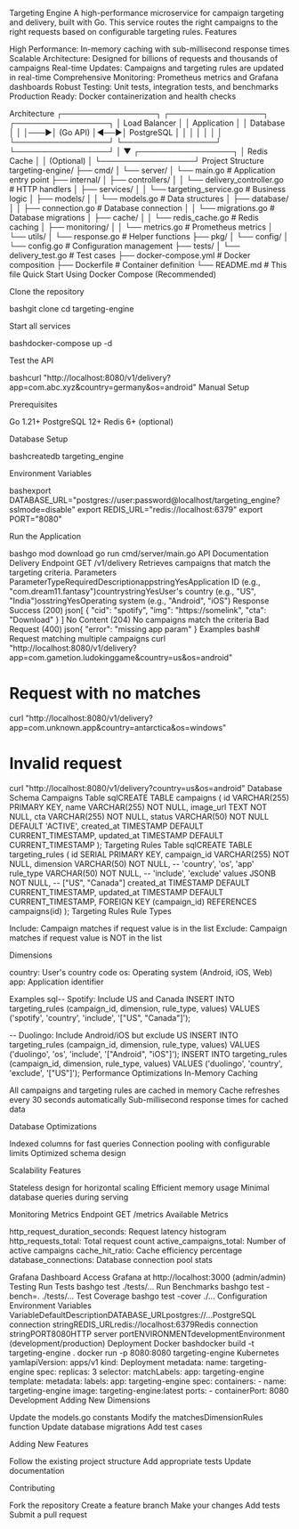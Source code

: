 Targeting Engine
A high-performance microservice for campaign targeting and delivery, built with Go. This service routes the right campaigns to the right requests based on configurable targeting rules.
Features

High Performance: In-memory caching with sub-millisecond response times
Scalable Architecture: Designed for billions of requests and thousands of campaigns
Real-time Updates: Campaigns and targeting rules are updated in real-time
Comprehensive Monitoring: Prometheus metrics and Grafana dashboards
Robust Testing: Unit tests, integration tests, and benchmarks
Production Ready: Docker containerization and health checks

Architecture
┌─────────────────┐    ┌─────────────────┐    ┌─────────────────┐
│   Load Balancer │    │   Application   │    │    Database     │
│                 │───▶│    (Go API)     │◄──▶│   PostgreSQL    │
│                 │    │                 │    │                 │
└─────────────────┘    └─────────────────┘    └─────────────────┘
                                │
                                ▼
                       ┌─────────────────┐
                       │   Redis Cache   │
                       │   (Optional)    │
                       └─────────────────┘
Project Structure
targeting-engine/
├── cmd/
│   └── server/
│       └── main.go              # Application entry point
├── internal/
│   ├── controllers/
│   │   └── delivery_controller.go  # HTTP handlers
│   ├── services/
│   │   └── targeting_service.go    # Business logic
│   ├── models/
│   │   └── models.go              # Data structures
│   ├── database/
│   │   ├── connection.go          # Database connection
│   │   └── migrations.go          # Database migrations
│   ├── cache/
│   │   └── redis_cache.go         # Redis caching
│   ├── monitoring/
│   │   └── metrics.go             # Prometheus metrics
│   └── utils/
│       └── response.go            # Helper functions
├── pkg/
│   └── config/
│       └── config.go              # Configuration management
├── tests/
│   └── delivery_test.go           # Test cases
├── docker-compose.yml             # Docker composition
├── Dockerfile                     # Container definition
└── README.md                      # This file
Quick Start
Using Docker Compose (Recommended)

Clone the repository

bashgit clone <repository-url>
cd targeting-engine

Start all services

bashdocker-compose up -d

Test the API

bashcurl "http://localhost:8080/v1/delivery?app=com.abc.xyz&country=germany&os=android"
Manual Setup

Prerequisites

Go 1.21+
PostgreSQL 12+
Redis 6+ (optional)


Database Setup

bashcreatedb targeting_engine

Environment Variables

bashexport DATABASE_URL="postgres://user:password@localhost/targeting_engine?sslmode=disable"
export REDIS_URL="redis://localhost:6379"
export PORT="8080"

Run the Application

bashgo mod download
go run cmd/server/main.go
API Documentation
Delivery Endpoint
GET /v1/delivery
Retrieves campaigns that match the targeting criteria.
Parameters
ParameterTypeRequiredDescriptionappstringYesApplication ID (e.g., "com.dream11.fantasy")countrystringYesUser's country (e.g., "US", "India")osstringYesOperating system (e.g., "Android", "iOS")
Response
Success (200)
json[
  {
    "cid": "spotify",
    "img": "https://somelink",
    "cta": "Download"
  }
]
No Content (204)
No campaigns match the criteria
Bad Request (400)
json{
  "error": "missing app param"
}
Examples
bash# Request matching multiple campaigns
curl "http://localhost:8080/v1/delivery?app=com.gametion.ludokinggame&country=us&os=android"

# Request with no matches
curl "http://localhost:8080/v1/delivery?app=com.unknown.app&country=antarctica&os=windows"

# Invalid request
curl "http://localhost:8080/v1/delivery?country=us&os=android"
Database Schema
Campaigns Table
sqlCREATE TABLE campaigns (
    id VARCHAR(255) PRIMARY KEY,
    name VARCHAR(255) NOT NULL,
    image_url TEXT NOT NULL,
    cta VARCHAR(255) NOT NULL,
    status VARCHAR(50) NOT NULL DEFAULT 'ACTIVE',
    created_at TIMESTAMP DEFAULT CURRENT_TIMESTAMP,
    updated_at TIMESTAMP DEFAULT CURRENT_TIMESTAMP
);
Targeting Rules Table
sqlCREATE TABLE targeting_rules (
    id SERIAL PRIMARY KEY,
    campaign_id VARCHAR(255) NOT NULL,
    dimension VARCHAR(50) NOT NULL,    -- 'country', 'os', 'app'
    rule_type VARCHAR(50) NOT NULL,    -- 'include', 'exclude'
    values JSONB NOT NULL,            -- ["US", "Canada"]
    created_at TIMESTAMP DEFAULT CURRENT_TIMESTAMP,
    updated_at TIMESTAMP DEFAULT CURRENT_TIMESTAMP,
    FOREIGN KEY (campaign_id) REFERENCES campaigns(id)
);
Targeting Rules
Rule Types

Include: Campaign matches if request value is in the list
Exclude: Campaign matches if request value is NOT in the list

Dimensions

country: User's country code
os: Operating system (Android, iOS, Web)
app: Application identifier

Examples
sql-- Spotify: Include US and Canada
INSERT INTO targeting_rules (campaign_id, dimension, rule_type, values) 
VALUES ('spotify', 'country', 'include', '["US", "Canada"]');

-- Duolingo: Include Android/iOS but exclude US
INSERT INTO targeting_rules (campaign_id, dimension, rule_type, values) 
VALUES ('duolingo', 'os', 'include', '["Android", "iOS"]');
INSERT INTO targeting_rules (campaign_id, dimension, rule_type, values) 
VALUES ('duolingo', 'country', 'exclude', '["US"]');
Performance Optimizations
In-Memory Caching

All campaigns and targeting rules are cached in memory
Cache refreshes every 30 seconds automatically
Sub-millisecond response times for cached data

Database Optimizations

Indexed columns for fast queries
Connection pooling with configurable limits
Optimized schema design

Scalability Features

Stateless design for horizontal scaling
Efficient memory usage
Minimal database queries during serving

Monitoring
Metrics Endpoint
GET /metrics
Available Metrics

http_request_duration_seconds: Request latency histogram
http_requests_total: Total request count
active_campaigns_total: Number of active campaigns
cache_hit_ratio: Cache efficiency percentage
database_connections: Database connection pool stats

Grafana Dashboard
Access Grafana at http://localhost:3000 (admin/admin)
Testing
Run Tests
bashgo test ./tests/...
Run Benchmarks
bashgo test -bench=. ./tests/...
Test Coverage
bashgo test -cover ./...
Configuration
Environment Variables
VariableDefaultDescriptionDATABASE_URLpostgres://...PostgreSQL connection stringREDIS_URLredis://localhost:6379Redis connection stringPORT8080HTTP server portENVIRONMENTdevelopmentEnvironment (development/production)
Deployment
Docker
bashdocker build -t targeting-engine .
docker run -p 8080:8080 targeting-engine
Kubernetes
yamlapiVersion: apps/v1
kind: Deployment
metadata:
  name: targeting-engine
spec:
  replicas: 3
  selector:
    matchLabels:
      app: targeting-engine
  template:
    metadata:
      labels:
        app: targeting-engine
    spec:
      containers:
      - name: targeting-engine
        image: targeting-engine:latest
        ports:
        - containerPort: 8080
Development
Adding New Dimensions

Update the models.go constants
Modify the matchesDimensionRules function
Update database migrations
Add test cases

Adding New Features

Follow the existing project structure
Add appropriate tests
Update documentation

Contributing

Fork the repository
Create a feature branch
Make your changes
Add tests
Submit a pull request